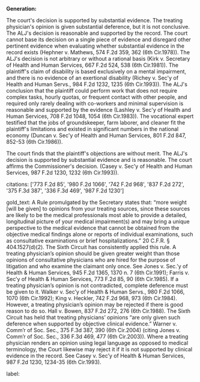 **Generation:**


The court's decision is supported by substantial evidence. The treating physician's opinion is given substantial deference, but it is not conclusive. The ALJ's decision is reasonable and supported by the record. The court cannot base its decision on a single piece of evidence and disregard other pertinent evidence when evaluating whether substantial evidence in the record exists (Hephner v. Mathews, 574 F.2d 359, 362 (6th Cir.1978)). The ALJ's decision is not arbitrary or without a rational basis (Kirk v. Secretary of Health and Human Services, 667 F.2d 524, 538 (6th Cir.1981)). The plaintiff's claim of disability is based exclusively on a mental impairment, and there is no evidence of an exertional disability (Richey v. Sec'y of Health and Human Servs., 984 F.2d 1232, 1235 (6th Cir.1993)). The ALJ's conclusion that the plaintiff could perform work that does not require complex tasks, hourly quotas, or frequent contact with other people, and required only rarely dealing with co-workers and minimal supervision is reasonable and supported by the evidence (Lashley v. Sec'y of Health and Human Services, 708 F.2d 1048, 1054 (6th Cir.1983)). The vocational expert testified that the jobs of groundskeeper, farm laborer, and cleaner fit the plaintiff's limitations and existed in significant numbers in the national economy (Duncan v. Sec'y of Health and Human Services, 801 F.2d 847, 852-53 (6th Cir.1986)).

The court finds that the plaintiff's objections are without merit. The ALJ's decision is supported by substantial evidence and is reasonable. The court affirms the Commissioner's decision. (Casey v. Sec'y of Health and Human Services, 987 F.2d 1230, 1232 (6th Cir.1993)).



citations: ['773 F.2d 85', '980 F.2d 1066', '742 F.2d 968', '837 F.2d 272', '375 F.3d 387', '336 F.3d 469', '987 F.2d 1230']

gold_text: A Rule promulgated by the Secretary states that: “more weight [will be given] to opinions from your treating sources, since these sources are likely to be the medical professionals most able to provide a detailed, longitudinal picture of your medical impairment(s) and may bring a unique perspective to the medical evidence that cannot be obtained from the objective medical findings alone or reports of individual examinations, such as consultative examinations or brief hospitalizations.” 20 C.F.R. § 404.1527(d)(2). The Sixth Circuit has consistently applied this rule. A treating physician’s opinion should be given greater weight than those opinions of consultative physicians who are hired for the purpose of litigation and who examine the claimant only once. See Jones v. Sec.’y of Health & Human Services, 945 F.2d 1365, 1370 n. 7 (6th Cir.1991); Farris v. Sec’y of Health & Human Services, 773 F.2d 85, 90 (6th Cir.1985). If a treating physician’s opinion is not contradicted, complete deference must be given to it. Walker v. Sec’y of Health & Human Servs., 980 F.2d 1066, 1070 (6th Cir.1992); King v. Heckler, 742 F.2d 968, 973 (6th Cir.1984). However, a treating physician’s opinion may be rejected if there is good reason to do so. Hall v. Bowen, 837 F.2d 272, 276 (6th Cir.1988). The Sixth Circuit has held that treating physicians’ opinions “are only given such deference when supported by objective clinical evidence.” Warner v. Comm’r of Soc. Sec., 375 F.3d 387, 390 (6th Cir.2004) (citing Jones v. Comm’r of Soc. Sec., 336 F.3d 469, 477 (6th Cir.2003)). Where a treating physician renders an opinion using legal language as opposed to medical terminology, the Court likewise may reject it if it is not supported by clinical evidence in the record. See Casey v. Sec’y of Health & Human Services, 987 F.2d 1230, 1234-35 (6th Cir.1993).

label: 
